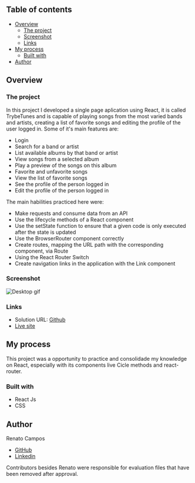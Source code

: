 ## Table of contents

- [Overview](#overview)
  - [The project](#the-project)
  - [Screenshot](#screenshot)
  - [Links](#links)
- [My process](#my-process)
  - [Built with](#built-with)
- [Author](#author)


## Overview

### The project

In this project I developed a single page aplication using React, it is called TrybeTunes and is capable of playing songs from the most varied bands and artists, creating a list of favorite songs and editing the profile of the user logged in. Some of it's main features are:

- Login
- Search for a band or artist
- List available albums by that band or artist
- View songs from a selected album
- Play a preview of the songs on this album
- Favorite and unfavorite songs
- View the list of favorite songs
- See the profile of the person logged in
- Edit the profile of the person logged in

The main habilities practiced here were:

- Make requests and consume data from an API
- Use the lifecycle methods of a React component
- Use the setState function to ensure that a given code is only executed after the state is updated
- Use the BrowserRouter component correctly
- Create routes, mapping the URL path with the corresponding component, via Route
- Using the React Router Switch
- Create navigation links in the application with the Link component

### Screenshot

![Desktop gif]()


### Links

- Solution URL: [Github](https://github.com/RenatoDourad0/Project_TrybeTunes)
- [Live site](https://renatodourad0.github.io/Project_TrybeTunes)

## My process

This project was a opportunity to practice and consolidade my knowledge on React, especially with its components live Cicle methods and react-router.

### Built with

- React Js
- CSS


## Author
  
  Renato Campos
- [GitHub](https://github.com/RenatoDourad0)
- [Linkedin](www.linkedin.com/in/renato-dourado-b1b301112)

Contributors besides Renato were responsible for evaluation files that have been removed after approval.
